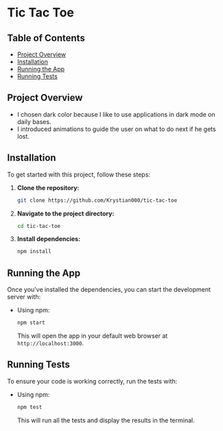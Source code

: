 # Tic Tac Toe

## Table of Contents

- [Project Overview](#project-overview)
- [Installation](#installation)
- [Running the App](#running-the-app)
- [Running Tests](#running-tests)

## Project Overview

- I chosen dark color because I like to use applications in dark mode on daily bases.
- I introduced animations to guide the user on what to do next if he gets lost.

## Installation

To get started with this project, follow these steps:

1. **Clone the repository:**

    ```bash
    git clone https://github.com/Krystian000/tic-tac-toe
    ```

2. **Navigate to the project directory:**

    ```bash
    cd tic-tac-toe
    ```

3. **Install dependencies:**

    ```bash
    npm install
    ```

## Running the App

Once you've installed the dependencies, you can start the development server with:

- Using npm:

    ```bash
    npm start
    ```

   This will open the app in your default web browser at `http://localhost:3000`.

## Running Tests

To ensure your code is working correctly, run the tests with:

- Using npm:

    ```bash
    npm test
    ```
    
   This will run all the tests and display the results in the terminal.
